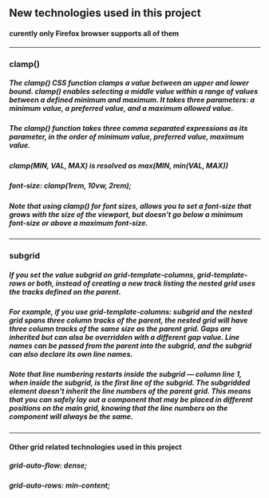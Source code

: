 ## New technologies used in this project
#### curently only Firefox browser supports all of them
___

### clamp()

##### The clamp() CSS function clamps a value between an upper and lower bound. clamp() enables selecting a middle value within a range of values between a defined minimum and maximum. It takes three parameters: a minimum value, a preferred value, and a maximum allowed value.
##### The clamp() function takes three comma separated expressions as its parameter, in the order of minimum value, preferred value, maximum value.
##### clamp(MIN, VAL, MAX) is resolved as max(MIN, min(VAL, MAX))
##### font-size: clamp(1rem, 10vw, 2rem); 
##### Note that using clamp() for font sizes, allows you to set a font-size that grows with the size of the viewport, but doesn't go below a minimum font-size or above a maximum font-size.
___

### subgrid

##### If you set the value subgrid on grid-template-columns, grid-template-rows or both, instead of creating a new track listing the nested grid uses the tracks defined on the parent.
##### For example, if you use grid-template-columns: subgrid and the nested grid spans three column tracks of the parent, the nested grid will have three column tracks of the same size as the parent grid. Gaps are inherited but can also be overridden with a different gap value. Line names can be passed from the parent into the subgrid, and the subgrid can also declare its own line names.
##### Note that line numbering restarts inside the subgrid — column line 1, when inside the subgrid, is the first line of the subgrid. The subgridded element doesn't inherit the line numbers of the parent grid. This means that you can safely lay out a component that may be placed in different positions on the main grid, knowing that the line numbers on the component will always be the same.
___

#### Other grid related technologies used in this project

##### grid-auto-flow: dense;
##### grid-auto-rows: min-content;